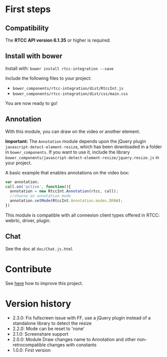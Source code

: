 # First steps 

## Compatibility

The **RTCC API version 6.1.35** or higher is required.

## Install with bower

Install with: `bower install rtcc-integration --save`

Include the following files to your project:

 * `bower_components/rtcc-integration/dist/RtccInt.js`
 * `bower_components/rtcc-integration/dist/css/main.css`

You are now ready to go!


## Annotation

With this module, you can draw on the video or another element.

**Important:**
The `Annotation` module depends upon the jQuery plugin `javascript-detect-element-resize`, which has been downloaded in a folder in `bower_components`.
If you want to use it, include the library `bower_components/javascript-detect-element-resize/jquery.resize.js` in your project.

A basic example that enables annotations on the video box:
```javascript
var annotation;
call.on('active', function(){
  annotation = new RtccInt.Annotation(rtcc, call);
  //choose an annotation mode
  annotation.setMode(RtccInt.Annotation.modes.DRAW);
})
```


This module is compatible with all connexion client types offered in RTCC: webrtc, driver, plugin.

## Chat

See the doc at `doc/Chat.js.html`


# Contribute

See [here](contribute.md) how to improve this project.

# Version history

* 2.3.0: Fix fullscreen issue with FF, use a jQuery plugin instead of a standalone library to detect the resize
* 2.2.0: Mode can be reset to 'none'
* 2.1.0: Screenshare support
* 2.0.0: Module Draw changes name to Annotation and other non-retrocompatible changes with constants
* 1.0.0: First version